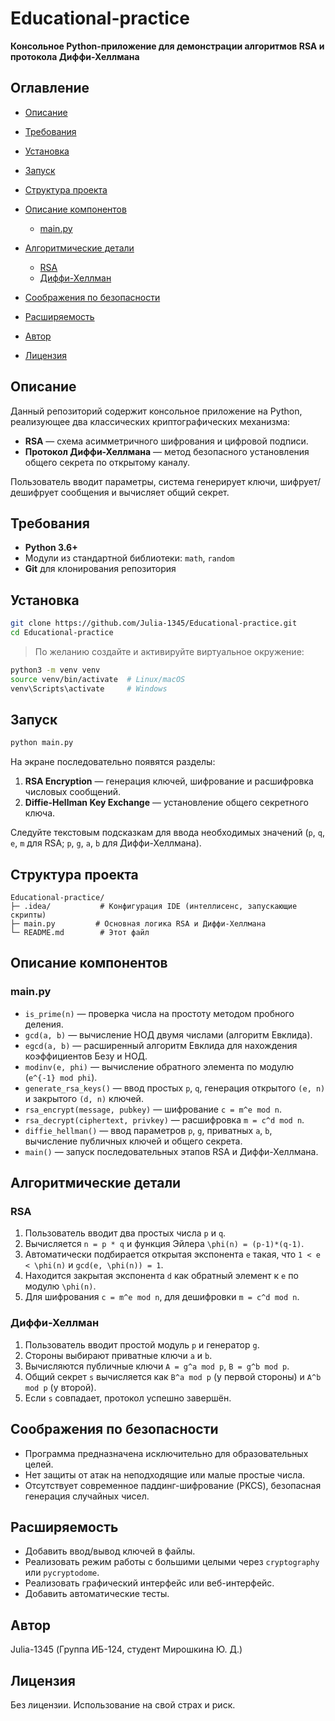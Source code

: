 # Educational-practice

**Консольное Python-приложение для демонстрации алгоритмов RSA и протокола Диффи-Хеллмана**

## Оглавление

* [Описание](#описание)
* [Требования](#требования)
* [Установка](#установка)
* [Запуск](#запуск)
* [Структура проекта](#структура-проекта)
* [Описание компонентов](#описание-компонентов)

  * [main.py](#mainpy)
* [Алгоритмические детали](#алгоритмические-детали)

  * [RSA](#rsa)
  * [Диффи-Хеллман](#диффи-хеллман)
* [Соображения по безопасности](#соображения-по-безопасности)
* [Расширяемость](#расширяемость)
* [Автор](#автор)
* [Лицензия](#лицензия)

## Описание

Данный репозиторий содержит консольное приложение на Python, реализующее два классических криптографических механизма:

* **RSA** — схема асимметричного шифрования и цифровой подписи.
* **Протокол Диффи-Хеллмана** — метод безопасного установления общего секрета по открытому каналу.

Пользователь вводит параметры, система генерирует ключи, шифрует/дешифрует сообщения и вычисляет общий секрет.

## Требования

* **Python 3.6+**
* Модули из стандартной библиотеки: `math`, `random`
* **Git** для клонирования репозитория

## Установка

```bash
git clone https://github.com/Julia-1345/Educational-practice.git
cd Educational-practice
```

> По желанию создайте и активируйте виртуальное окружение:

```bash
python3 -m venv venv
source venv/bin/activate  # Linux/macOS
venv\Scripts\activate     # Windows
```

## Запуск

```bash
python main.py
```

На экране последовательно появятся разделы:

1. **RSA Encryption** — генерация ключей, шифрование и расшифровка числовых сообщений.
2. **Diffie-Hellman Key Exchange** — установление общего секретного ключа.

Следуйте текстовым подсказкам для ввода необходимых значений (`p`, `q`, `e`, `m` для RSA; `p`, `g`, `a`, `b` для Диффи-Хеллмана).

## Структура проекта

```
Educational-practice/
├─ .idea/           # Конфигурация IDE (интеллисенс, запускающие скрипты)
├─ main.py         # Основная логика RSA и Диффи-Хеллмана
└─ README.md        # Этот файл
```

## Описание компонентов

### main.py

* `is_prime(n)` — проверка числа на простоту методом пробного деления.
* `gcd(a, b)` — вычисление НОД двумя числами (алгоритм Евклида).
* `egcd(a, b)` — расширенный алгоритм Евклида для нахождения коэффициентов Безу и НОД.
* `modinv(e, phi)` — вычисление обратного элемента по модулю (`e^{-1} mod phi`).
* `generate_rsa_keys()` — ввод простых `p`, `q`, генерация открытого `(e, n)` и закрытого `(d, n)` ключей.
* `rsa_encrypt(message, pubkey)` — шифрование `c = m^e mod n`.
* `rsa_decrypt(ciphertext, privkey)` — расшифровка `m = c^d mod n`.
* `diffie_hellman()` — ввод параметров `p`, `g`, приватных `a`, `b`, вычисление публичных ключей и общего секрета.
* `main()` — запуск последовательных этапов RSA и Диффи-Хеллмана.

## Алгоритмические детали

### RSA

1. Пользователь вводит два простых числа `p` и `q`.
2. Вычисляется `n = p * q` и функция Эйлера `\phi(n) = (p-1)*(q-1)`.
3. Автоматически подбирается открытая экспонента `e` такая, что `1 < e < \phi(n)` и `gcd(e, \phi(n)) = 1`.
4. Находится закрытая экспонента `d` как обратный элемент к `e` по модулю `\phi(n)`.
5. Для шифрования `c = m^e mod n`, для дешифровки `m = c^d mod n`.

### Диффи-Хеллман

1. Пользователь вводит простой модуль `p` и генератор `g`.
2. Стороны выбирают приватные ключи `a` и `b`.
3. Вычисляются публичные ключи `A = g^a mod p`, `B = g^b mod p`.
4. Общий секрет `s` вычисляется как `B^a mod p` (у первой стороны) и `A^b mod p` (у второй).
5. Если `s` совпадает, протокол успешно завершён.

## Соображения по безопасности

* Программа предназначена исключительно для образовательных целей.
* Нет защиты от атак на неподходящие или малые простые числа.
* Отсутствует современное паддинг-шифрование (PKCS), безопасная генерация случайных чисел.

## Расширяемость

* Добавить ввод/вывод ключей в файлы.
* Реализовать режим работы с большими целыми через `cryptography` или `pycryptodome`.
* Реализовать графический интерфейс или веб-интерфейс.
* Добавить автоматические тесты.

## Автор

Julia-1345 (Группа ИБ-124, студент Мирошкина Ю. Д.)

## Лицензия

Без лицензии. Использование на свой страх и риск.
